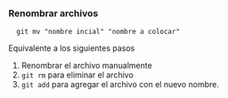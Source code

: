 ### Renombrar archivos
```
  git mv "nombre incial" "nombre a colocar"
```
Equivalente a los siguientes pasos
1. Renombrar el archivo manualmente
2. `git rm` para eliminar el archivo
3. `git add` para agregar el archivo con el nuevo nombre.